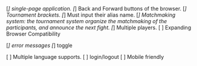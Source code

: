 [*] single-page application.
[*] Back and Forward buttons of the browser.
[*] Tournament brackets.
[*] Must input their alias name.
[*] Matchmaking system: the tournament system organize the
	matchmaking of the participants, and announce the next fight.
[*] Multiple players.
[ ] Expanding Browser Compatibility

[*] error messages
[*] toggle

[ ] Multiple language supports.
[ ] login/logout
[ ] Mobile friendly